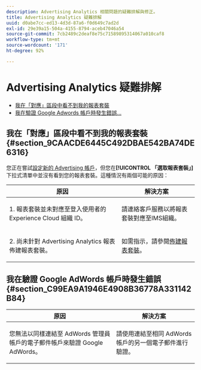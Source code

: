 ```yaml
---
description: Advertising Analytics 相關問題的疑難排解與修正。
title: Advertising Analytics 疑難排解
uuid: d0abe7cc-ed13-4d3d-87a6-f0d649c7ad2d
exl-id: 29e39a15-504a-4155-8794-aceb47046a54
source-git-commit: 7cb2489c2deaf8e75c71589895314067a010caf8
workflow-type: tm+mt
source-wordcount: '171'
ht-degree: 92%

---
```


# Advertising Analytics 疑難排解

* [我在「對應」區段中看不到我的報表套裝](/help/integrate/c-advertising-analytics/c-adanalytics-workflow/aa-troubleshooting.md#section_9CAACDE6445C492DBAE542BA74DE6316)
* [我在驗證 Google Adwords 帳戶時發生錯誤...](/help/integrate/c-advertising-analytics/c-adanalytics-workflow/aa-troubleshooting.md#section_C99EA9A1946E4908B36778A331142B84)

## 我在「對應」區段中看不到我的報表套裝 {#section_9CAACDE6445C492DBAE542BA74DE6316}

您正在嘗試[設定新的 Advertising 帳戶](/help/integrate/c-advertising-analytics/c-adanalytics-workflow/aa-create-ad-account.md)，但您在&#x200B;**[!UICONTROL 「選取報表套裝」]**&#x200B;下拉式清單中並沒有看到您的報表套裝。這種情況有兩個可能的原因：

<table id="table_271D7E817B4C44818717A47C3223E592"> 
 <thead> 
  <tr> 
   <th colname="col1" class="entry"> 原因 </th> 
   <th colname="col2" class="entry"> 解決方案 </th> 
  </tr>
 </thead>
 <tbody> 
  <tr> 
   <td colname="col1"> <p>1. 報表套裝並未對應至登入使用者的 Experience Cloud 組織 ID。 </p> </td> 
   <td colname="col2"> <p>請連絡客戶服務以將報表套裝對應至IMS組織。</p> </td> 
  </tr> 
  <tr> 
   <td colname="col1"> <p>2. 尚未針對 Advertising Analytics 報表佈建報表套裝。 </p> </td> 
   <td colname="col2"> <p>如需指示，請參閱<a href="/help/integrate/c-advertising-analytics/c-adanalytics-workflow/aa-provision-rs.md"  >佈建報表套裝</a>。 </p> </td> 
  </tr> 
 </tbody> 
</table>

## 我在驗證 Google AdWords 帳戶時發生錯誤 {#section_C99EA9A1946E4908B36778A331142B84}

<table id="table_F1C1192BF40C43CE8600B1BB417A7269"> 
 <thead> 
  <tr> 
   <th colname="col1" class="entry"> 原因 </th> 
   <th colname="col2" class="entry"> 解決方案 </th> 
  </tr>
 </thead>
 <tbody> 
  <tr> 
   <td colname="col1"> <p>您無法以同樣連結至 AdWords 管理員帳戶的電子郵件帳戶來驗證 Google AdWords。 </p> </td> 
   <td colname="col2"> <p>請使用連結至相同 AdWords 帳戶的另一個電子郵件進行驗證。 </p> </td> 
  </tr> 
 </tbody> 
</table>
